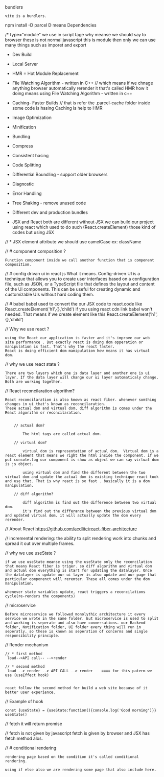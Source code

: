  bundlers   

    vite is a bundlers.

npm install -D parcel
    D means Dependencies 

/*    type="module" we use in script tage why meanse we should say to browser these is not normal javascript this is module then only we can use many things such as imporet and export

- Dev Build
- Local Server
- HMR = Hot Module Replacement
- File Watching Algorithm - written in C++  // which means if we chnage anything browser automatically rerender it that's called HMR how it doing means using File Watching Algorithm - written in c++ 
- Caching- Faster Builds // that is refer the .parcel-cache folder inside  some code is hasing 
    Caching is help to HMR
- Image Optimization
- Minification
- Bundling
- Compress
- Consistent hasing
- Code Splitting
- Differential Boundling - support older browsers
- Diagnostic
- Error Handling
- Tree Shaking  - remove unused code
- Different dev and production bundles


- JSX and React both are different without JSX we can build our project using react which used to do such (React.createElement) those kind of codes but using JSX


// * JSX element attribute we should use camelCase ex: className


// # component composition ? 

    Function component inside we call anothor function that is component composition.

// # config drivan ui in react js
    What it means. Config-driven UI is a technique that allows you to create user interfaces based on a configuration file, such as JSON, or a TypeScript file that defines the layout and content of the UI components. This can be useful for creating dynamic and customizable UIs without hard coding them.

// # babel 
    babel used to convert the our JSX code to react.code like React.createElement('h1',{},'child')
    if you using react cdn link babel won't needed. That means if we create element like this React.createElement('h1',{},'child')

// Why we use react ?

    using the React our application is faster and it's improve our web site performance . But exactly react is doing dom opperation or manipulation is fast. That's why the react faster.
    React is doing efficient dom manipulation how means it has virtual dom.

// why we use react state ?

    There are two layers which one is data layer and another one is ui layer. If the data layer will change our ui layer automaticaly change. Both are working together.


// React reconcilaration algorithm?

    React reconcilaration is also known as react fiber. whenever somthing changes in ui that's known as reconcilaration. 
    These actual dom and virtual dom, diff algorithm is comes under the React algorithm or reconcilaration.


        // actual dom?

            The html tags are called actual dom.

        // virtual dom? 

            virtual dom is representation of actual dom.  Virtual dom is a react element that means we right the html inside the component. if we put console.log our component is show as object we can say virtual dom is js object.

            using virtual dom and find the different between the two virtual dom and update the actual dom is existing technique react took and use that. That is why react is so fast . basically it is a dom manipulation.

        // diff algorithm?

            diff algorithm is find out the difference between two virtual dom.
            it's find out the differance between the previous virtual dom and updated virtual dom. it will actually update the dom every rerender.


//  About React 
    https://github.com/acdlite/react-fiber-architecture


//  incremental rendering: the ability to split rendering work into chunks and spread it out over multiple frames.


// why we use useState ?

    if we use useState meanse using the useState only the reconcilation that means React fiber is triger. so diff algorithm and virtual dom and actual dom everything is start for updating the datalayer. Once the datalayer is update our ui layer is also update and our page that particular componenct will rerenter. These all comes under the dom manipulation.

    whenever state variables update, react triggers a reconcilations cycle(re-renders the components)

// microservice 

    Before microservice we followed monolythic architecture it every service we wrote in the same folder. But microservice is used to split and working is seperate and also have conversations. our Backend folder, Notification folder, UI folder every thing will run in seperatly. so these is known as seperation of concerns and single responsibility principle.




// Render mechanism

    // * first method
     load-->API call-- -->render 

    // * second method
     load --> render --> API CALL --> render    ==== for this patern we use (useEffect hook)


    react follow the second method for build a web site because of it better user experience.


// Example of hook

    const {useState} = {useState:function(){console.log('Good morning')}}
    useState()


// fetch it will return promise

// fetch is not given by javascript fetch is given by browser and JSX has fetch method alos.


//  # conditional rendering 

    rendering page based on the condition it's called conditional rendering.

    using if else also we are rendering some page that also include here.

